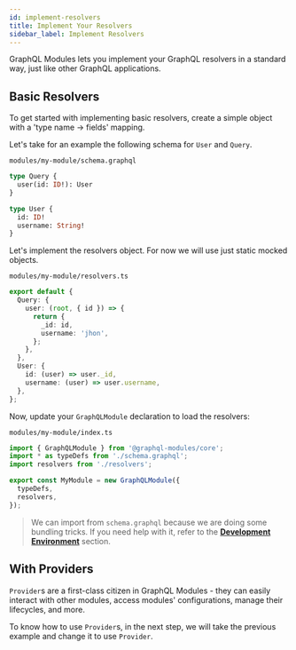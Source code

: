 ```yaml
---
id: implement-resolvers
title: Implement Your Resolvers
sidebar_label: Implement Resolvers
---
```


GraphQL Modules lets you implement your GraphQL resolvers in a standard way, just like other GraphQL applications.

## Basic Resolvers

To get started with implementing basic resolvers, create a simple object with a 'type name → fields' mapping.

Let's take for an example the following schema for `User` and `Query`.

`modules/my-module/schema.graphql`

```graphql
type Query {
  user(id: ID!): User
}

type User {
  id: ID!
  username: String!
}
```

Let's implement the resolvers object. For now we will use just static mocked objects.

`modules/my-module/resolvers.ts`

```typescript
export default {
  Query: {
    user: (root, { id }) => {
      return {
        _id: id,
        username: 'jhon',
      };
    },
  },
  User: {
    id: (user) => user._id,
    username: (user) => user.username,
  },
};
```

Now, update your `GraphQLModule` declaration to load the resolvers:

`modules/my-module/index.ts`

```typescript
import { GraphQLModule } from '@graphql-modules/core';
import * as typeDefs from './schema.graphql';
import resolvers from './resolvers';

export const MyModule = new GraphQLModule({
  typeDefs,
  resolvers,
});
```

> We can import from `schema.graphql` because we are doing some bundling tricks. If you need help with it, refer to the **[Development Environment](/docs/recipes/development-environment)** section.

## With Providers

`Provider`s are a first-class citizen in GraphQL Modules - they can easily interact with other modules, access modules' configurations, manage their lifecycles, and more.

To know how to use `Provider`s, in the next step, we will take the previous example and change it to use `Provider`.
